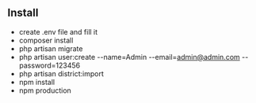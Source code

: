 ## Install

- create .env file and fill it
- composer install
- php artisan migrate
- php artisan user:create --name=Admin --email=admin@admin.com --password=123456
- php artisan district:import
- npm install
- npm production